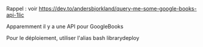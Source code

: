 Rappel : voir https://dev.to/andersbjorkland/query-me-some-google-books-api-1lic

Apparemment il y a une API pour GoogleBooks

Pour le déploiement, utiliser l'alias bash librarydeploy
